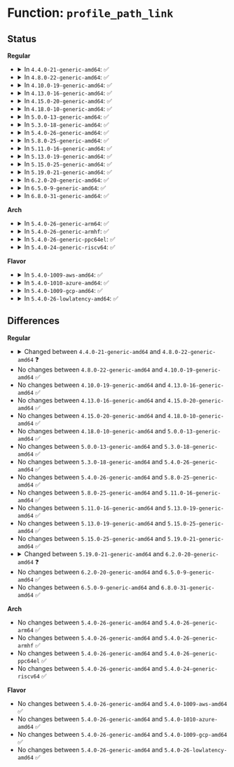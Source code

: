 # Function: <code>profile_path_link</code>

## Status
<b>Regular</b>
<ul>
<li>
<details>
<summary>In <code>4.4.0-21-generic-amd64</code>: ✅</summary>

```c
int profile_path_link(struct aa_profile * profile, const char * lname, const char * tname, struct path_cond * cond)
```

```json
{
  "name": "profile_path_link",
  "collision_type": "Unique Static",
  "inline_type": "No",
  "funcs": [
    {
      "addr": 18446744071582548224,
      "name": "profile_path_link",
      "external": false,
      "loc": "security/apparmor/file.c:357",
      "file": "security/apparmor/file.c",
      "inline": "seen, unknown",
      "caller_inline": [],
      "caller_func": [
        "security/apparmor/file.c:aa_path_link"
      ]
    }
  ],
  "symbols": [
    {
      "addr": 18446744071582548224,
      "name": "profile_path_link",
      "section": ".text",
      "bind": "STB_LOCAL",
      "size": 507
    }
  ]
}
```
</details>
</li>
<li>
<details>
<summary>In <code>4.8.0-22-generic-amd64</code>: ✅</summary>

```c
int profile_path_link(struct aa_profile * profile, const struct path * link, char * buffer, const struct path * target, char * buffer2, struct path_cond * cond)
```

```json
{
  "name": "profile_path_link",
  "collision_type": "Unique Static",
  "inline_type": "No",
  "funcs": [
    {
      "addr": 18446744071582788480,
      "name": "profile_path_link",
      "external": false,
      "loc": "security/apparmor/file.c:371",
      "file": "security/apparmor/file.c",
      "inline": "seen, unknown",
      "caller_inline": [],
      "caller_func": [
        "security/apparmor/file.c:aa_path_link"
      ]
    }
  ],
  "symbols": [
    {
      "addr": 18446744071582788480,
      "name": "profile_path_link",
      "section": ".text",
      "bind": "STB_LOCAL",
      "size": 728
    }
  ]
}
```
</details>
</li>
<li>
<details>
<summary>In <code>4.10.0-19-generic-amd64</code>: ✅</summary>

```c
int profile_path_link(struct aa_profile * profile, const struct path * link, char * buffer, const struct path * target, char * buffer2, struct path_cond * cond)
```

```json
{
  "name": "profile_path_link",
  "collision_type": "Unique Static",
  "inline_type": "No",
  "funcs": [
    {
      "addr": 18446744071582883872,
      "name": "profile_path_link",
      "external": false,
      "loc": "security/apparmor/file.c:371",
      "file": "security/apparmor/file.c",
      "inline": "seen, unknown",
      "caller_inline": [],
      "caller_func": [
        "security/apparmor/file.c:aa_path_link"
      ]
    }
  ],
  "symbols": [
    {
      "addr": 18446744071582883872,
      "name": "profile_path_link",
      "section": ".text",
      "bind": "STB_LOCAL",
      "size": 844
    }
  ]
}
```
</details>
</li>
<li>
<details>
<summary>In <code>4.13.0-16-generic-amd64</code>: ✅</summary>

```c
int profile_path_link(struct aa_profile * profile, const struct path * link, char * buffer, const struct path * target, char * buffer2, struct path_cond * cond)
```

```json
{
  "name": "profile_path_link",
  "collision_type": "Unique Static",
  "inline_type": "No",
  "funcs": [
    {
      "addr": 18446744071582953920,
      "name": "profile_path_link",
      "external": false,
      "loc": "security/apparmor/file.c:376",
      "file": "security/apparmor/file.c",
      "inline": "seen, unknown",
      "caller_inline": [],
      "caller_func": [
        "security/apparmor/file.c:aa_path_link"
      ]
    }
  ],
  "symbols": [
    {
      "addr": 18446744071582953920,
      "name": "profile_path_link",
      "section": ".text",
      "bind": "STB_LOCAL",
      "size": 743
    }
  ]
}
```
</details>
</li>
<li>
<details>
<summary>In <code>4.15.0-20-generic-amd64</code>: ✅</summary>

```c
int profile_path_link(struct aa_profile * profile, const struct path * link, char * buffer, const struct path * target, char * buffer2, struct path_cond * cond)
```

```json
{
  "name": "profile_path_link",
  "collision_type": "Unique Static",
  "inline_type": "No",
  "funcs": [
    {
      "addr": 18446744071583116032,
      "name": "profile_path_link",
      "external": false,
      "loc": "security/apparmor/file.c:370",
      "file": "security/apparmor/file.c",
      "inline": "seen, unknown",
      "caller_inline": [],
      "caller_func": [
        "security/apparmor/file.c:aa_path_link"
      ]
    }
  ],
  "symbols": [
    {
      "addr": 18446744071583116032,
      "name": "profile_path_link",
      "section": ".text",
      "bind": "STB_LOCAL",
      "size": 743
    }
  ]
}
```
</details>
</li>
<li>
<details>
<summary>In <code>4.18.0-10-generic-amd64</code>: ✅</summary>

```c
int profile_path_link(struct aa_profile * profile, const struct path * link, char * buffer, const struct path * target, char * buffer2, struct path_cond * cond)
```

```json
{
  "name": "profile_path_link",
  "collision_type": "Unique Static",
  "inline_type": "No",
  "funcs": [
    {
      "addr": 18446744071583321728,
      "name": "profile_path_link",
      "external": false,
      "loc": "security/apparmor/file.c:370",
      "file": "security/apparmor/file.c",
      "inline": "seen, unknown",
      "caller_inline": [],
      "caller_func": [
        "security/apparmor/file.c:aa_path_link"
      ]
    }
  ],
  "symbols": [
    {
      "addr": 18446744071583321728,
      "name": "profile_path_link",
      "section": ".text",
      "bind": "STB_LOCAL",
      "size": 779
    }
  ]
}
```
</details>
</li>
<li>
<details>
<summary>In <code>5.0.0-13-generic-amd64</code>: ✅</summary>

```c
int profile_path_link(struct aa_profile * profile, const struct path * link, char * buffer, const struct path * target, char * buffer2, struct path_cond * cond)
```

```json
{
  "name": "profile_path_link",
  "collision_type": "Unique Static",
  "inline_type": "No",
  "funcs": [
    {
      "addr": 18446744071583440240,
      "name": "profile_path_link",
      "external": false,
      "loc": "security/apparmor/file.c:371",
      "file": "security/apparmor/file.c",
      "inline": "seen, unknown",
      "caller_inline": [],
      "caller_func": [
        "security/apparmor/file.c:aa_path_link"
      ]
    }
  ],
  "symbols": [
    {
      "addr": 18446744071583440240,
      "name": "profile_path_link",
      "section": ".text",
      "bind": "STB_LOCAL",
      "size": 779
    }
  ]
}
```
</details>
</li>
<li>
<details>
<summary>In <code>5.3.0-18-generic-amd64</code>: ✅</summary>

```c
int profile_path_link(struct aa_profile * profile, const struct path * link, char * buffer, const struct path * target, char * buffer2, struct path_cond * cond)
```

```json
{
  "name": "profile_path_link",
  "collision_type": "Unique Static",
  "inline_type": "No",
  "funcs": [
    {
      "addr": 18446744071583625280,
      "name": "profile_path_link",
      "external": false,
      "loc": "security/apparmor/file.c:367",
      "file": "security/apparmor/file.c",
      "inline": "seen, unknown",
      "caller_inline": [],
      "caller_func": [
        "security/apparmor/file.c:aa_path_link"
      ]
    }
  ],
  "symbols": [
    {
      "addr": 18446744071583625280,
      "name": "profile_path_link",
      "section": ".text",
      "bind": "STB_LOCAL",
      "size": 752
    }
  ]
}
```
</details>
</li>
<li>
<details>
<summary>In <code>5.4.0-26-generic-amd64</code>: ✅</summary>

```c
int profile_path_link(struct aa_profile * profile, const struct path * link, char * buffer, const struct path * target, char * buffer2, struct path_cond * cond)
```

```json
{
  "name": "profile_path_link",
  "collision_type": "Unique Static",
  "inline_type": "No",
  "funcs": [
    {
      "addr": 18446744071583731456,
      "name": "profile_path_link",
      "external": false,
      "loc": "security/apparmor/file.c:367",
      "file": "security/apparmor/file.c",
      "inline": "seen, unknown",
      "caller_inline": [],
      "caller_func": [
        "security/apparmor/file.c:aa_path_link"
      ]
    }
  ],
  "symbols": [
    {
      "addr": 18446744071583731456,
      "name": "profile_path_link",
      "section": ".text",
      "bind": "STB_LOCAL",
      "size": 752
    }
  ]
}
```
</details>
</li>
<li>
<details>
<summary>In <code>5.8.0-25-generic-amd64</code>: ✅</summary>

```c
int profile_path_link(struct aa_profile * profile, const struct path * link, char * buffer, const struct path * target, char * buffer2, struct path_cond * cond)
```

```json
{
  "name": "profile_path_link",
  "collision_type": "Unique Static",
  "inline_type": "No",
  "funcs": [
    {
      "addr": 18446744071584113728,
      "name": "profile_path_link",
      "external": false,
      "loc": "security/apparmor/file.c:369",
      "file": "security/apparmor/file.c",
      "inline": "seen, unknown",
      "caller_inline": [],
      "caller_func": [
        "security/apparmor/file.c:aa_path_link"
      ]
    }
  ],
  "symbols": [
    {
      "addr": 18446744071584113728,
      "name": "profile_path_link",
      "section": ".text",
      "bind": "STB_LOCAL",
      "size": 939
    }
  ]
}
```
</details>
</li>
<li>
<details>
<summary>In <code>5.11.0-16-generic-amd64</code>: ✅</summary>

```c
int profile_path_link(struct aa_profile * profile, const struct path * link, char * buffer, const struct path * target, char * buffer2, struct path_cond * cond)
```

```json
{
  "name": "profile_path_link",
  "collision_type": "Unique Static",
  "inline_type": "No",
  "funcs": [
    {
      "addr": 18446744071584232816,
      "name": "profile_path_link",
      "external": false,
      "loc": "security/apparmor/file.c:358",
      "file": "security/apparmor/file.c",
      "inline": "seen, unknown",
      "caller_inline": [],
      "caller_func": [
        "security/apparmor/file.c:aa_path_link"
      ]
    }
  ],
  "symbols": [
    {
      "addr": 18446744071584232816,
      "name": "profile_path_link",
      "section": ".text",
      "bind": "STB_LOCAL",
      "size": 874
    }
  ]
}
```
</details>
</li>
<li>
<details>
<summary>In <code>5.13.0-19-generic-amd64</code>: ✅</summary>

```c
int profile_path_link(struct aa_profile * profile, const struct path * link, char * buffer, const struct path * target, char * buffer2, struct path_cond * cond)
```

```json
{
  "name": "profile_path_link",
  "collision_type": "Unique Static",
  "inline_type": "No",
  "funcs": [
    {
      "addr": 18446744071584257984,
      "name": "profile_path_link",
      "external": false,
      "loc": "security/apparmor/file.c:360",
      "file": "security/apparmor/file.c",
      "inline": "seen, unknown",
      "caller_inline": [],
      "caller_func": [
        "security/apparmor/file.c:aa_path_link"
      ]
    }
  ],
  "symbols": [
    {
      "addr": 18446744071584257984,
      "name": "profile_path_link",
      "section": ".text",
      "bind": "STB_LOCAL",
      "size": 766
    }
  ]
}
```
</details>
</li>
<li>
<details>
<summary>In <code>5.15.0-25-generic-amd64</code>: ✅</summary>

```c
int profile_path_link(struct aa_profile * profile, const struct path * link, char * buffer, const struct path * target, char * buffer2, struct path_cond * cond)
```

```json
{
  "name": "profile_path_link",
  "collision_type": "Unique Static",
  "inline_type": "No",
  "funcs": [
    {
      "addr": 18446744071584643936,
      "name": "profile_path_link",
      "external": false,
      "loc": "security/apparmor/file.c:360",
      "file": "security/apparmor/file.c",
      "inline": "seen, unknown",
      "caller_inline": [],
      "caller_func": [
        "security/apparmor/file.c:aa_path_link"
      ]
    }
  ],
  "symbols": [
    {
      "addr": 18446744071584643936,
      "name": "profile_path_link",
      "section": ".text",
      "bind": "STB_LOCAL",
      "size": 766
    }
  ]
}
```
</details>
</li>
<li>
<details>
<summary>In <code>5.19.0-21-generic-amd64</code>: ✅</summary>

```c
int profile_path_link(struct aa_profile * profile, const struct path * link, char * buffer, const struct path * target, char * buffer2, struct path_cond * cond)
```

```json
{
  "name": "profile_path_link",
  "collision_type": "Unique Static",
  "inline_type": "No",
  "funcs": [
    {
      "addr": 18446744071585300992,
      "name": "profile_path_link",
      "external": false,
      "loc": "security/apparmor/file.c:319",
      "file": "security/apparmor/file.c",
      "inline": "seen, unknown",
      "caller_inline": [],
      "caller_func": [
        "security/apparmor/file.c:aa_path_link"
      ]
    }
  ],
  "symbols": [
    {
      "addr": 18446744071585300992,
      "name": "profile_path_link",
      "section": ".text",
      "bind": "STB_LOCAL",
      "size": 861
    }
  ]
}
```
</details>
</li>
<li>
<details>
<summary>In <code>6.2.0-20-generic-amd64</code>: ✅</summary>

```c
int profile_path_link(const struct cred * subj_cred, struct aa_profile * profile, const struct path * link, char * buffer, const struct path * target, char * buffer2, struct path_cond * cond)
```

```json
{
  "name": "profile_path_link",
  "collision_type": "Unique Static",
  "inline_type": "No",
  "funcs": [
    {
      "addr": 18446744071586040096,
      "name": "profile_path_link",
      "external": false,
      "loc": "security/apparmor/file.c:448",
      "file": "security/apparmor/file.c",
      "inline": "seen, unknown",
      "caller_inline": [],
      "caller_func": [
        "security/apparmor/file.c:aa_path_link"
      ]
    }
  ],
  "symbols": [
    {
      "addr": 18446744071586040096,
      "name": "profile_path_link",
      "section": ".text",
      "bind": "STB_LOCAL",
      "size": 895
    }
  ]
}
```
</details>
</li>
<li>
<details>
<summary>In <code>6.5.0-9-generic-amd64</code>: ✅</summary>

```c
int profile_path_link(const struct cred * subj_cred, struct aa_profile * profile, const struct path * link, char * buffer, const struct path * target, char * buffer2, struct path_cond * cond)
```

```json
{
  "name": "profile_path_link",
  "collision_type": "Unique Static",
  "inline_type": "No",
  "funcs": [
    {
      "addr": 18446744071586275120,
      "name": "profile_path_link",
      "external": false,
      "loc": "security/apparmor/file.c:468",
      "file": "security/apparmor/file.c",
      "inline": "seen, unknown",
      "caller_inline": [],
      "caller_func": [
        "security/apparmor/file.c:aa_path_link"
      ]
    }
  ],
  "symbols": [
    {
      "addr": 18446744071586275120,
      "name": "profile_path_link",
      "section": ".text",
      "bind": "STB_LOCAL",
      "size": 869
    }
  ]
}
```
</details>
</li>
<li>
<details>
<summary>In <code>6.8.0-31-generic-amd64</code>: ✅</summary>

```c
int profile_path_link(const struct cred * subj_cred, struct aa_profile * profile, const struct path * link, char * buffer, const struct path * target, char * buffer2, struct path_cond * cond)
```

```json
{
  "name": "profile_path_link",
  "collision_type": "Unique Static",
  "inline_type": "No",
  "funcs": [
    {
      "addr": 18446744071586531808,
      "name": "profile_path_link",
      "external": false,
      "loc": "security/apparmor/file.c:475",
      "file": "security/apparmor/file.c",
      "inline": "seen, unknown",
      "caller_inline": [],
      "caller_func": [
        "security/apparmor/file.c:aa_path_link"
      ]
    }
  ],
  "symbols": [
    {
      "addr": 18446744071586531808,
      "name": "profile_path_link",
      "section": ".text",
      "bind": "STB_LOCAL",
      "size": 869
    }
  ]
}
```
</details>
</li>
</ul>
<b>Arch</b>
<ul>
<li>
<details>
<summary>In <code>5.4.0-26-generic-arm64</code>: ✅</summary>

```c
int profile_path_link(struct aa_profile * profile, const struct path * link, char * buffer, const struct path * target, char * buffer2, struct path_cond * cond)
```

```json
{
  "name": "profile_path_link",
  "collision_type": "Unique Static",
  "inline_type": "No",
  "funcs": [
    {
      "addr": 18446603336495528120,
      "name": "profile_path_link",
      "external": false,
      "loc": "security/apparmor/file.c:367",
      "file": "security/apparmor/file.c",
      "inline": "seen, unknown",
      "caller_inline": [],
      "caller_func": [
        "security/apparmor/file.c:aa_path_link"
      ]
    }
  ],
  "symbols": [
    {
      "addr": 18446603336495528120,
      "name": "profile_path_link",
      "section": ".text",
      "bind": "STB_LOCAL",
      "size": 664
    }
  ]
}
```
</details>
</li>
<li>
<details>
<summary>In <code>5.4.0-26-generic-armhf</code>: ✅</summary>

```c
int profile_path_link(struct aa_profile * profile, const struct path * link, char * buffer, const struct path * target, char * buffer2, struct path_cond * cond)
```

```json
{
  "name": "profile_path_link",
  "collision_type": "Unique Static",
  "inline_type": "No",
  "funcs": [
    {
      "addr": 3228894528,
      "name": "profile_path_link",
      "external": false,
      "loc": "security/apparmor/file.c:367",
      "file": "security/apparmor/file.c",
      "inline": "seen, unknown",
      "caller_inline": [],
      "caller_func": [
        "security/apparmor/file.c:aa_path_link"
      ]
    }
  ],
  "symbols": [
    {
      "addr": 3228894528,
      "name": "profile_path_link",
      "section": ".text",
      "bind": "STB_LOCAL",
      "size": 692
    }
  ]
}
```
</details>
</li>
<li>
<details>
<summary>In <code>5.4.0-26-generic-ppc64el</code>: ✅</summary>

```c
int profile_path_link(struct aa_profile * profile, const struct path * link, char * buffer, const struct path * target, char * buffer2, struct path_cond * cond)
```

```json
{
  "name": "profile_path_link",
  "collision_type": "Unique Static",
  "inline_type": "No",
  "funcs": [
    {
      "addr": 13835058055289608224,
      "name": "profile_path_link",
      "external": false,
      "loc": "security/apparmor/file.c:367",
      "file": "security/apparmor/file.c",
      "inline": "seen, unknown",
      "caller_inline": [],
      "caller_func": [
        "security/apparmor/file.c:aa_path_link"
      ]
    }
  ],
  "symbols": [
    {
      "addr": 13835058055289608224,
      "name": "profile_path_link",
      "section": ".text",
      "bind": "STB_LOCAL",
      "size": 776
    }
  ]
}
```
</details>
</li>
<li>
<details>
<summary>In <code>5.4.0-24-generic-riscv64</code>: ✅</summary>

```c
int profile_path_link(struct aa_profile * profile, const struct path * link, char * buffer, const struct path * target, char * buffer2, struct path_cond * cond)
```

```json
{
  "name": "profile_path_link",
  "collision_type": "Unique Static",
  "inline_type": "No",
  "funcs": [
    {
      "addr": 18446743936274705122,
      "name": "profile_path_link",
      "external": false,
      "loc": "security/apparmor/file.c:367",
      "file": "security/apparmor/file.c",
      "inline": "seen, unknown",
      "caller_inline": [],
      "caller_func": [
        "security/apparmor/file.c:aa_path_link"
      ]
    }
  ],
  "symbols": [
    {
      "addr": 18446743936274705122,
      "name": "profile_path_link",
      "section": ".text",
      "bind": "STB_LOCAL",
      "size": 602
    }
  ]
}
```
</details>
</li>
</ul>
<b>Flavor</b>
<ul>
<li>
<details>
<summary>In <code>5.4.0-1009-aws-amd64</code>: ✅</summary>

```c
int profile_path_link(struct aa_profile * profile, const struct path * link, char * buffer, const struct path * target, char * buffer2, struct path_cond * cond)
```

```json
{
  "name": "profile_path_link",
  "collision_type": "Unique Static",
  "inline_type": "No",
  "funcs": [
    {
      "addr": 18446744071583700192,
      "name": "profile_path_link",
      "external": false,
      "loc": "security/apparmor/file.c:367",
      "file": "security/apparmor/file.c",
      "inline": "seen, unknown",
      "caller_inline": [],
      "caller_func": [
        "security/apparmor/file.c:aa_path_link"
      ]
    }
  ],
  "symbols": [
    {
      "addr": 18446744071583700192,
      "name": "profile_path_link",
      "section": ".text",
      "bind": "STB_LOCAL",
      "size": 752
    }
  ]
}
```
</details>
</li>
<li>
<details>
<summary>In <code>5.4.0-1010-azure-amd64</code>: ✅</summary>

```c
int profile_path_link(struct aa_profile * profile, const struct path * link, char * buffer, const struct path * target, char * buffer2, struct path_cond * cond)
```

```json
{
  "name": "profile_path_link",
  "collision_type": "Unique Static",
  "inline_type": "No",
  "funcs": [
    {
      "addr": 18446744071583637248,
      "name": "profile_path_link",
      "external": false,
      "loc": "security/apparmor/file.c:367",
      "file": "security/apparmor/file.c",
      "inline": "seen, unknown",
      "caller_inline": [],
      "caller_func": [
        "security/apparmor/file.c:aa_path_link"
      ]
    }
  ],
  "symbols": [
    {
      "addr": 18446744071583637248,
      "name": "profile_path_link",
      "section": ".text",
      "bind": "STB_LOCAL",
      "size": 752
    }
  ]
}
```
</details>
</li>
<li>
<details>
<summary>In <code>5.4.0-1009-gcp-amd64</code>: ✅</summary>

```c
int profile_path_link(struct aa_profile * profile, const struct path * link, char * buffer, const struct path * target, char * buffer2, struct path_cond * cond)
```

```json
{
  "name": "profile_path_link",
  "collision_type": "Unique Static",
  "inline_type": "No",
  "funcs": [
    {
      "addr": 18446744071583683968,
      "name": "profile_path_link",
      "external": false,
      "loc": "security/apparmor/file.c:367",
      "file": "security/apparmor/file.c",
      "inline": "seen, unknown",
      "caller_inline": [],
      "caller_func": [
        "security/apparmor/file.c:aa_path_link"
      ]
    }
  ],
  "symbols": [
    {
      "addr": 18446744071583683968,
      "name": "profile_path_link",
      "section": ".text",
      "bind": "STB_LOCAL",
      "size": 752
    }
  ]
}
```
</details>
</li>
<li>
<details>
<summary>In <code>5.4.0-26-lowlatency-amd64</code>: ✅</summary>

```c
int profile_path_link(struct aa_profile * profile, const struct path * link, char * buffer, const struct path * target, char * buffer2, struct path_cond * cond)
```

```json
{
  "name": "profile_path_link",
  "collision_type": "Unique Static",
  "inline_type": "No",
  "funcs": [
    {
      "addr": 18446744071583783712,
      "name": "profile_path_link",
      "external": false,
      "loc": "security/apparmor/file.c:367",
      "file": "security/apparmor/file.c",
      "inline": "seen, unknown",
      "caller_inline": [],
      "caller_func": [
        "security/apparmor/file.c:aa_path_link"
      ]
    }
  ],
  "symbols": [
    {
      "addr": 18446744071583783712,
      "name": "profile_path_link",
      "section": ".text",
      "bind": "STB_LOCAL",
      "size": 752
    }
  ]
}
```
</details>
</li>
</ul>

## Differences
<b>Regular</b>
<ul>
<li>
<details>
<summary>Changed between <code>4.4.0-21-generic-amd64</code> and <code>4.8.0-22-generic-amd64</code> ❓</summary>
<ul>
<li>
<b>Param added. </b>
<code>const struct path * link</code>
</li>
<li>
<b>Param added. </b>
<code>char * buffer</code>
</li>
<li>
<b>Param added. </b>
<code>const struct path * target</code>
</li>
<li>
<b>Param added. </b>
<code>char * buffer2</code>
</li>
<li>
<b>Param removed. </b>
<code>const char * lname</code>
</li>
<li>
<b>Param removed. </b>
<code>const char * tname</code>
</li>
<li>
<b>Param reordered. </b>
<code>profile, lname, tname, cond</code> ➡️ <code>profile, link, buffer, target, buffer2, cond</code>
</li>
</ul>
</details>
</li>
<li>
No changes between <code>4.8.0-22-generic-amd64</code> and <code>4.10.0-19-generic-amd64</code> ✅
</li>
<li>
No changes between <code>4.10.0-19-generic-amd64</code> and <code>4.13.0-16-generic-amd64</code> ✅
</li>
<li>
No changes between <code>4.13.0-16-generic-amd64</code> and <code>4.15.0-20-generic-amd64</code> ✅
</li>
<li>
No changes between <code>4.15.0-20-generic-amd64</code> and <code>4.18.0-10-generic-amd64</code> ✅
</li>
<li>
No changes between <code>4.18.0-10-generic-amd64</code> and <code>5.0.0-13-generic-amd64</code> ✅
</li>
<li>
No changes between <code>5.0.0-13-generic-amd64</code> and <code>5.3.0-18-generic-amd64</code> ✅
</li>
<li>
No changes between <code>5.3.0-18-generic-amd64</code> and <code>5.4.0-26-generic-amd64</code> ✅
</li>
<li>
No changes between <code>5.4.0-26-generic-amd64</code> and <code>5.8.0-25-generic-amd64</code> ✅
</li>
<li>
No changes between <code>5.8.0-25-generic-amd64</code> and <code>5.11.0-16-generic-amd64</code> ✅
</li>
<li>
No changes between <code>5.11.0-16-generic-amd64</code> and <code>5.13.0-19-generic-amd64</code> ✅
</li>
<li>
No changes between <code>5.13.0-19-generic-amd64</code> and <code>5.15.0-25-generic-amd64</code> ✅
</li>
<li>
No changes between <code>5.15.0-25-generic-amd64</code> and <code>5.19.0-21-generic-amd64</code> ✅
</li>
<li>
<details>
<summary>Changed between <code>5.19.0-21-generic-amd64</code> and <code>6.2.0-20-generic-amd64</code> ❓</summary>
<ul>
<li>
<b>Param added. </b>
<code>const struct cred * subj_cred</code>
</li>
<li>
<b>Param reordered. </b>
<code>profile, link, buffer, target, buffer2, cond</code> ➡️ <code>subj_cred, profile, link, buffer, target, buffer2, cond</code>
</li>
</ul>
</details>
</li>
<li>
No changes between <code>6.2.0-20-generic-amd64</code> and <code>6.5.0-9-generic-amd64</code> ✅
</li>
<li>
No changes between <code>6.5.0-9-generic-amd64</code> and <code>6.8.0-31-generic-amd64</code> ✅
</li>
</ul>
<b>Arch</b>
<ul>
<li>
No changes between <code>5.4.0-26-generic-amd64</code> and <code>5.4.0-26-generic-arm64</code> ✅
</li>
<li>
No changes between <code>5.4.0-26-generic-amd64</code> and <code>5.4.0-26-generic-armhf</code> ✅
</li>
<li>
No changes between <code>5.4.0-26-generic-amd64</code> and <code>5.4.0-26-generic-ppc64el</code> ✅
</li>
<li>
No changes between <code>5.4.0-26-generic-amd64</code> and <code>5.4.0-24-generic-riscv64</code> ✅
</li>
</ul>
<b>Flavor</b>
<ul>
<li>
No changes between <code>5.4.0-26-generic-amd64</code> and <code>5.4.0-1009-aws-amd64</code> ✅
</li>
<li>
No changes between <code>5.4.0-26-generic-amd64</code> and <code>5.4.0-1010-azure-amd64</code> ✅
</li>
<li>
No changes between <code>5.4.0-26-generic-amd64</code> and <code>5.4.0-1009-gcp-amd64</code> ✅
</li>
<li>
No changes between <code>5.4.0-26-generic-amd64</code> and <code>5.4.0-26-lowlatency-amd64</code> ✅
</li>
</ul>
